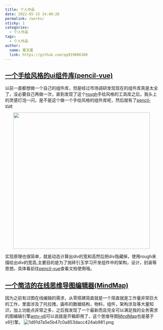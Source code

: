 ```yaml
---
title: 个人作品
date: 2022-05-15 14:40:20
permalink: /works/
sticky: 1
categories: 
  - 个人作品
tags: 
  - 个人作品
author: 
  name: 夏天夏
  link: https://github.com/qq919006380
---
```

## [一个手绘风格的ui组件库(pencil-vue)]( https://pencil-vue.cn/)
以前一直都想做一个自己的组件库，但是经过市场调研发现现在的组件库真是太全了，没必要自己再做一次，直到发现了这个[rough](https://github.com/rough-stuff/rough)手绘风格的工具库之后，我头上的灵感灯泡一闪，是不是这个做一个手绘风格的组件库呢，然后就有了[pencil-vue]( https://pencil-vue.cn/)
<!-- more -->

<p align="center"><img src="https://i.loli.net/2019/03/19/5c90dee1e0cb8.jpg" width="450" style="cursor: zoom-in;"></p>

实现原理也很简单，就是动态计算出div的宽和高然后把div隐藏掉，使用rough来描绘出div的宽高,主要目的是为了抛砖引玉学习开发组件中的架构，设计，封装等思想。具体看前往[pencil-vue]( https://pencil-vue.cn/)查看文档使用哦。

## [一个简洁的在线思维导图编辑器(MindMap)](http://www.minmap.cn/#/)
因为之前有过图在线编辑的需求，从零搭建简直就是一个简直就是工作量非常巨大的工作，里面涉及了托拉拽，画布的数据结构，物料，组件，架构涉及等大量知识，加上功能点非常之多，之后我发现了一个最新而且完全可以满足我的业务需求的图编辑引擎[antv-x6](https://antv-x6.gitee.io/zh/)可以说就是开箱即用了，这个思维导图[MindMap](http://www.minmap.cn/#/)也是基于x6引擎。
![1d91d7a5e5b47c0a853dacc424ab981.png](https://s2.loli.net/2022/05/30/U4mBqZQlbMHt3xV.png)